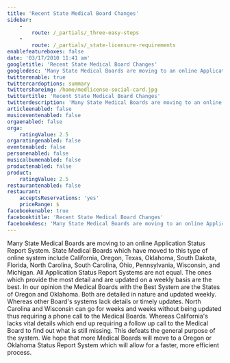 ```yaml
---
title: 'Recent State Medical Board Changes'
sidebar:
    -
        route: /_partials/_three-easy-steps
    -
        route: /_partials/_state-licensure-requirements
enablefeatureboxes: false
date: '03/17/2010 11:41 am'
googletitle: 'Recent State Medical Board Changes'
googledesc: 'Many State Medical Boards are moving to an online Application Status Report System. State Medical Boards which have moved to this type of online system include California, Oregon, Texas, Oklahoma, South Dakota, Florida, North Carolina, South Carolina, Ohio, Pennsylvania, Wisconsin, and Michigan.'
twitterenable: true
twittercardoptions: summary
twittershareimg: /home/medlicense-social-card.jpg
twittertitle: 'Recent State Medical Board Changes'
twitterdescription: 'Many State Medical Boards are moving to an online Application Status Report System. State Medical Boards which have moved to this type of online system include California, Oregon, Texas, Oklahoma, South Dakota, Florida, North Carolina, South Carolina, Ohio, Pennsylvania, Wisconsin, and Michigan.'
articleenabled: false
musiceventenabled: false
orgaenabled: false
orga:
    ratingValue: 2.5
orgaratingenabled: false
eventenabled: false
personenabled: false
musicalbumenabled: false
productenabled: false
product:
    ratingValue: 2.5
restaurantenabled: false
restaurant:
    acceptsReservations: 'yes'
    priceRange: $
facebookenable: true
facebooktitle: 'Recent State Medical Board Changes'
facebookdesc: 'Many State Medical Boards are moving to an online Application Status Report System. State Medical Boards which have moved to this type of online system include California, Oregon, Texas, Oklahoma, South Dakota, Florida, North Carolina, South Carolina, Ohio, Pennsylvania, Wisconsin, and Michigan.'
---
```


<p>Many State Medical Boards are moving to an online Application Status Report System. State Medical Boards which have moved to this type of online system include California, Oregon, Texas, Oklahoma, South Dakota, Florida, North Carolina, South Carolina, Ohio, Pennsylvania, Wisconsin, and Michigan. All Application Status Report Systems are not equal. The ones which provide the most detail and are updated on a weekly basis are the best. In our opinion the Medical Boards with the Best System are the States of Oregon and Oklahoma. Both are detailed in nature and updated weekly. Whereas other Board's systems lack details or timely updates. North Carolina and Wisconsin can go for weeks and weeks without being updated thus requiring a phone call to the Medical Boards. Whereas California's lacks vital details which end up requiring a follow up call to the Medical Board to find out what is still missing. This defeats the general purpose of the system. We hope that more Medical Boards will move to a Oregon or Oklahoma Status Report System which will allow for a faster, more efficient process.</p>